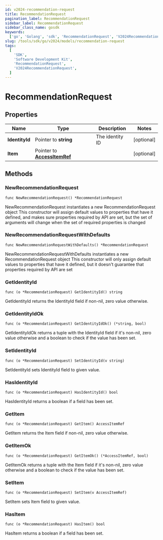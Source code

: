 ```yaml
---
id: v2024-recommendation-request
title: RecommendationRequest
pagination_label: RecommendationRequest
sidebar_label: RecommendationRequest
sidebar_class_name: gosdk
keywords:
  ['go', 'Golang', 'sdk', 'RecommendationRequest', 'V2024RecommendationRequest']
slug: /tools/sdk/go/v2024/models/recommendation-request
tags:
  [
    'SDK',
    'Software Development Kit',
    'RecommendationRequest',
    'V2024RecommendationRequest',
  ]
---
```


# RecommendationRequest

## Properties

| Name | Type | Description | Notes |
| --- | --- | --- | --- |
| **IdentityId** | Pointer to **string** | The identity ID | [optional] |
| **Item** | Pointer to [**AccessItemRef**](access-item-ref) |  | [optional] |

## Methods

### NewRecommendationRequest

`func NewRecommendationRequest() *RecommendationRequest`

NewRecommendationRequest instantiates a new RecommendationRequest object This constructor will assign default values to properties that have it defined, and makes sure properties required by API are set, but the set of arguments will change when the set of required properties is changed

### NewRecommendationRequestWithDefaults

`func NewRecommendationRequestWithDefaults() *RecommendationRequest`

NewRecommendationRequestWithDefaults instantiates a new RecommendationRequest object This constructor will only assign default values to properties that have it defined, but it doesn't guarantee that properties required by API are set

### GetIdentityId

`func (o *RecommendationRequest) GetIdentityId() string`

GetIdentityId returns the IdentityId field if non-nil, zero value otherwise.

### GetIdentityIdOk

`func (o *RecommendationRequest) GetIdentityIdOk() (*string, bool)`

GetIdentityIdOk returns a tuple with the IdentityId field if it's non-nil, zero value otherwise and a boolean to check if the value has been set.

### SetIdentityId

`func (o *RecommendationRequest) SetIdentityId(v string)`

SetIdentityId sets IdentityId field to given value.

### HasIdentityId

`func (o *RecommendationRequest) HasIdentityId() bool`

HasIdentityId returns a boolean if a field has been set.

### GetItem

`func (o *RecommendationRequest) GetItem() AccessItemRef`

GetItem returns the Item field if non-nil, zero value otherwise.

### GetItemOk

`func (o *RecommendationRequest) GetItemOk() (*AccessItemRef, bool)`

GetItemOk returns a tuple with the Item field if it's non-nil, zero value otherwise and a boolean to check if the value has been set.

### SetItem

`func (o *RecommendationRequest) SetItem(v AccessItemRef)`

SetItem sets Item field to given value.

### HasItem

`func (o *RecommendationRequest) HasItem() bool`

HasItem returns a boolean if a field has been set.
